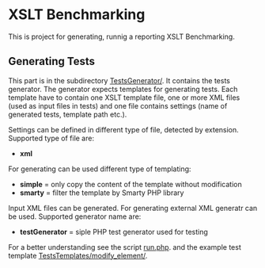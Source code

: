 XSLT Benchmarking
=================

This is project for generating, runnig a reporting XSLT Benchmarking.

Generating Tests
----------------
This part is in the subdirectory [TestsGenerator/](./XSLT-Benchmarking/tree/master/TestsGenerator/).
It contains the tests generator. The generator expects templates for generating tests.
Each template have to contain one XSLT template file, one or more XML files
(used as input files in tests) and one file contains settings (name of generated tests,
template path etc.).

Settings can be defined in different type of file, detected by extension.
Supported type of file are:

* __xml__

For generating can be used different type of templating:

* __simple__ = only copy the content of the template without modification
* __smarty__ = filter the template by Smarty PHP library

Input XML files can be generated. For generating external XML generatr can be used.
Supported generator name are:

* __testGenerator__ = siple PHP test generator used for testing

For a better understanding see the script [run.php](./XSLT-Benchmarking/tree/master/run.php).
and the example test template [TestsTemplates/modify_element/](./XSLT-Benchmarking/tree/master/TestsTemplates/modify_element).
